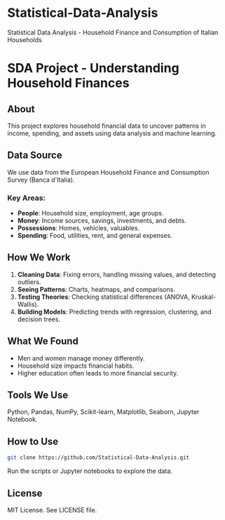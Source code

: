 # Statistical-Data-Analysis
Statistical Data Analysis - Household Finance and Consumption of Italian Households

# SDA Project - Understanding Household Finances

## About
This project explores household financial data to uncover patterns in income, spending, and assets using data analysis and machine learning.

## Data Source
We use data from the European Household Finance and Consumption Survey (Banca d'Italia).

### Key Areas:
- **People**: Household size, employment, age groups.
- **Money**: Income sources, savings, investments, and debts.
- **Possessions**: Homes, vehicles, valuables.
- **Spending**: Food, utilities, rent, and general expenses.

## How We Work
1. **Cleaning Data**: Fixing errors, handling missing values, and detecting outliers.
2. **Seeing Patterns**: Charts, heatmaps, and comparisons.
3. **Testing Theories**: Checking statistical differences (ANOVA, Kruskal-Wallis).
4. **Building Models**: Predicting trends with regression, clustering, and decision trees.

## What We Found
- Men and women manage money differently.
- Household size impacts financial habits.
- Higher education often leads to more financial security.

## Tools We Use
Python, Pandas, NumPy, Scikit-learn, Matplotlib, Seaborn, Jupyter Notebook.

## How to Use
```sh
git clone https://github.com/Statistical-Data-Analysis.git

```
Run the scripts or Jupyter notebooks to explore the data.

## License
MIT License. See LICENSE file.

